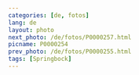 ```yaml
---
categories: [de, fotos]
lang: de
layout: photo
next_photo: /de/fotos/P0000257.html
picname: P0000254
prev_photo: /de/fotos/P0000255.html
tags: [Springbock]
---
```

